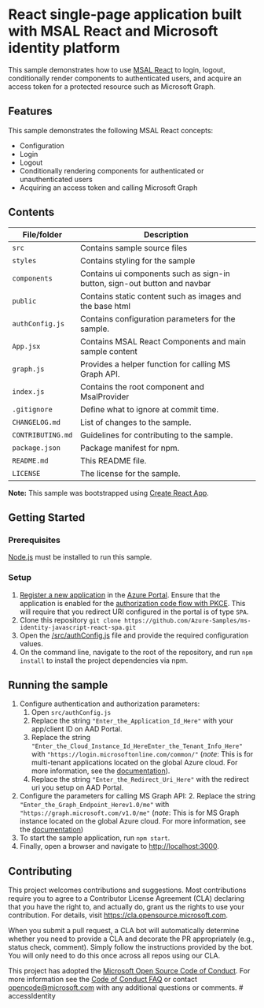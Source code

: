 # React single-page application built with MSAL React and Microsoft identity platform

This sample demonstrates how to use [MSAL React](https://www.npmjs.com/package/@azure/msal-react) to login, logout, conditionally render components to authenticated users, and acquire an access token for a protected resource such as Microsoft Graph.

## Features

This sample demonstrates the following MSAL React concepts:

* Configuration
* Login
* Logout
* Conditionally rendering components for authenticated or unauthenticated users
* Acquiring an access token and calling Microsoft Graph

## Contents

| File/folder       | Description                                |
|-------------------|--------------------------------------------|
| `src`             | Contains sample source files               |
| `styles`          | Contains styling for the sample            |
| `components`      | Contains ui components such as sign-in button, sign-out button and navbar |
| `public`          | Contains static content such as images and the base html   |
| `authConfig.js`   | Contains configuration parameters for the sample.      |
| `App.jsx`         | Contains MSAL React Components and main sample content |
| `graph.js`       | Provides a helper function for calling MS Graph API.   |                      |
| `index.js`        | Contains the root component and MsalProvider |
| `.gitignore`      | Define what to ignore at commit time.      |
| `CHANGELOG.md`    | List of changes to the sample.             |
| `CONTRIBUTING.md` | Guidelines for contributing to the sample. |
| `package.json`    | Package manifest for npm.                  |
| `README.md`       | This README file.                          |
| `LICENSE`         | The license for the sample.                |

**Note:** This sample was bootstrapped using [Create React App](https://github.com/facebook/create-react-app).

## Getting Started

### Prerequisites

[Node.js](https://nodejs.org/en/) must be installed to run this sample.

### Setup

1. [Register a new application](https://docs.microsoft.com/azure/active-directory/develop/scenario-spa-app-registration) in the [Azure Portal](https://portal.azure.com). Ensure that the application is enabled for the [authorization code flow with PKCE](https://docs.microsoft.com/azure/active-directory/develop/v2-oauth2-auth-code-flow). This will require that you redirect URI configured in the portal is of type `SPA`.
1. Clone this repository `git clone https://github.com/Azure-Samples/ms-identity-javascript-react-spa.git`
1. Open the [/src/authConfig.js](./src/authConfig.js) file and provide the required configuration values.
1. On the command line, navigate to the root of the repository, and run `npm install` to install the project dependencies via npm.

## Running the sample

1. Configure authentication and authorization parameters:
   1. Open `src/authConfig.js`
   2. Replace the string `"Enter_the_Application_Id_Here"` with your app/client ID on AAD Portal.
   3. Replace the string `"Enter_the_Cloud_Instance_Id_HereEnter_the_Tenant_Info_Here"` with `"https://login.microsoftonline.com/common/"` (*note*: This is for multi-tenant applications located on the global Azure cloud. For more information, see the [documentation](https://docs.microsoft.com/azure/active-directory/develop/quickstart-v2-javascript-auth-code)).
   4. Replace the string `"Enter_the_Redirect_Uri_Here"` with the redirect uri you setup on AAD Portal.
2. Configure the parameters for calling MS Graph API:
   2. Replace the string `"Enter_the_Graph_Endpoint_Herev1.0/me"` with `"https://graph.microsoft.com/v1.0/me"` (*note*: This is for MS Graph instance located on the global Azure cloud. For more information, see the [documentation](https://docs.microsoft.com/en-us/graph/deployments))
3. To start the sample application, run `npm start`.
4. Finally, open a browser and navigate to [http://localhost:3000](http://localhost:3000).

## Contributing

This project welcomes contributions and suggestions.  Most contributions require you to agree to a
Contributor License Agreement (CLA) declaring that you have the right to, and actually do, grant us
the rights to use your contribution. For details, visit <https://cla.opensource.microsoft.com>.

When you submit a pull request, a CLA bot will automatically determine whether you need to provide
a CLA and decorate the PR appropriately (e.g., status check, comment). Simply follow the instructions
provided by the bot. You will only need to do this once across all repos using our CLA.

This project has adopted the [Microsoft Open Source Code of Conduct](https://opensource.microsoft.com/codeofconduct/).
For more information see the [Code of Conduct FAQ](https://opensource.microsoft.com/codeofconduct/faq/) or
contact [opencode@microsoft.com](mailto:opencode@microsoft.com) with any additional questions or comments.
#   a c c e s s I d e n t i t y  
 